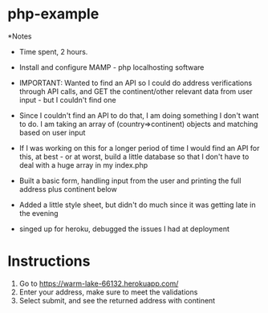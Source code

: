 # php-example

*Notes
- Time spent, 2 hours. 

- Install and configure MAMP - php localhosting software

- IMPORTANT: Wanted to find an API so I could do address verifications through API calls, and GET the continent/other relevant data from user input - but I couldn't find one

- Since I couldn't find an API to do that, I am doing something I don't want to do. I am taking an array of (country=>continent) objects and matching based on user input

- If I was working on this for a longer period of time I would find an API for this, at best - or at worst, build a little database so that I don't have to deal with a huge array in my index.php

- Built a basic form, handling input from the user and printing the full address plus continent below

- Added a little style sheet, but didn't do much since it was getting late in the evening

- singed up for heroku, debugged the issues I had at deployment

# Instructions

1. Go to https://warm-lake-66132.herokuapp.com/
2. Enter your address, make sure to meet the validations
3. Select submit, and see the returned address with continent
